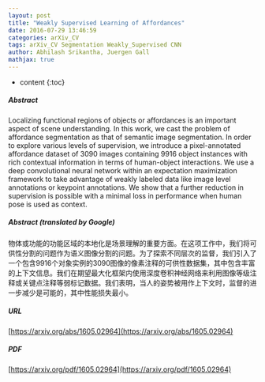 ```yaml
---
layout: post
title: "Weakly Supervised Learning of Affordances"
date: 2016-07-29 13:46:59
categories: arXiv_CV
tags: arXiv_CV Segmentation Weakly_Supervised CNN
author: Abhilash Srikantha, Juergen Gall
mathjax: true
---
```


* content
{:toc}

##### Abstract
Localizing functional regions of objects or affordances is an important aspect of scene understanding. In this work, we cast the problem of affordance segmentation as that of semantic image segmentation. In order to explore various levels of supervision, we introduce a pixel-annotated affordance dataset of 3090 images containing 9916 object instances with rich contextual information in terms of human-object interactions. We use a deep convolutional neural network within an expectation maximization framework to take advantage of weakly labeled data like image level annotations or keypoint annotations. We show that a further reduction in supervision is possible with a minimal loss in performance when human pose is used as context.

##### Abstract (translated by Google)
物体或功能的功能区域的本地化是场景理解的重要方面。在这项工作中，我们将可供性分割的问题作为语义图像分割的问题。为了探索不同层次的监督，我们引入了一个包含9916个对象实例的3090图像的像素注释的可供性数据集，其中包含丰富的上下文信息。我们在期望最大化框架内使用深度卷积神经网络来利用图像等级注释或关键点注释等弱标记数据。我们表明，当人的姿势被用作上下文时，监督的进一步减少是可能的，其中性能损失最小。

##### URL
[https://arxiv.org/abs/1605.02964](https://arxiv.org/abs/1605.02964)

##### PDF
[https://arxiv.org/pdf/1605.02964](https://arxiv.org/pdf/1605.02964)

